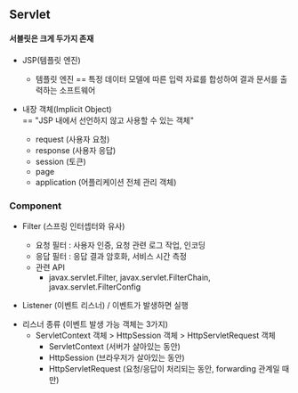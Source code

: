 ## Servlet

#### 서블릿은 크게 두가지 존재

* JSP(템플릿 엔진)
  -  템플릿 엔진 == 특정 데이터 모델에 따른 입력 자료를 합성하여 결과 문서를 출력하는 소프트웨어

* 내장 객체(Implicit Object)<br>
  == "JSP 내에서 선언하지 않고 사용할 수 있는 객체"
  
  * request (사용자 요청)
  * response (사용자 응답)
  * session (토큰)
  * page
  * application (어플리케이션 전체 관리 객체)

### Component
* Filter (스프링 인터셉터와 유사)
  - 요청 필터 : 사용자 인증, 요청 관련 로그 작업, 인코딩
  - 응답 필터 : 응답 결과 암호화, 서비스 시간 측정
  - 관련 API 
    - javax.servlet.Filter, javax.servlet.FilterChain, javax.servlet.FilterConfig

* Listener (이벤트 리스너) / 이벤트가 발생하면 실행
 - 리스너 종류 (이벤트 발생 가능 객체는 3가지)
   * ServletContext 객체 > HttpSession 객체 > HttpServletRequest 객체
      * ServletContext (서버가 살아있는 동안)
      * HttpSession (브라우저가 살아있는 동안)
      * HttpServletRequest (요청/응답이 처리되는 동안, forwarding 관계일 때만)
